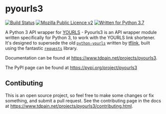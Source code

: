 # pyourls3

[![Build Status](https://travis-ci.com/codemicro/pyourls3.svg?branch=master)](https://travis-ci.com/codemicro/pyourls3)
[![Mozilla Public Licence v2](https://img.shields.io/badge/Licence-MPL--2.0-yellow.svg)](https://www.mozilla.org/en-US/MPL/)
[![Written for Python 3.7](https://img.shields.io/badge/Written%20in-Python--3.7-green.svg?logo=python&logoColor=white)](https://www.python.org)

A Python 3 API wrapper for [YOURLS](https://yourls.org/) - Pyourls3 is an API wrapper module written specifically for Python 3, to work with the YOURLS link shortener. It's
designed to supersede the old [`python-yourls`](https://www.github.com/tflink/python-yourls) written by [tflink](https://github.com/tflink),
built using the fantastic [`requests`](https://pypi.org/project/requests/) library.

Documentation can be found at https://www.tdpain.net/projects/pyourls3.

The PyPI page can be found at https://pypi.org/project/pyourls3

## Contibuting
This is an open source project, so feel free to make some changes or fix something, and submit a pull request. See the
contributing page in the docs at https://www.tdpain.net/projects/pyourls3/contributing.html.
